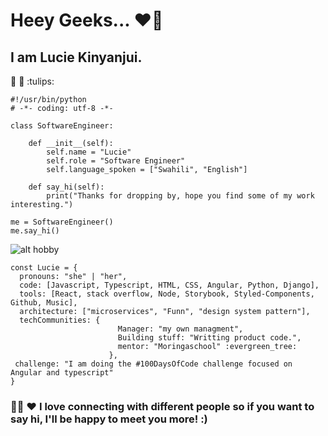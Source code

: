 # Heey Geeks... :hearts::wave:

## I am Lucie Kinyanjui.
   :feet:  :feet:  :tulips:
```
#!/usr/bin/python
# -*- coding: utf-8 -*-

class SoftwareEngineer:  

    def __init__(self):
        self.name = "Lucie"  
        self.role = "Software Engineer"
        self.language_spoken = ["Swahili", "English"]

    def say_hi(self):
        print("Thanks for dropping by, hope you find some of my work interesting.")   

me = SoftwareEngineer()
me.say_hi()
```
![alt hobby](https://external-preview.redd.it/w2xG2VBGTHq2W02B0RKxVVzf2yfWc8qL-zEv9mGARwU.jpg?width=960&crop=smart&auto=webp&s=f7900c6da4bc602fc4a5c594f626a858bb81c869)
```
const Lucie = {
  pronouns: "she" | "her",  
  code: [Javascript, Typescript, HTML, CSS, Angular, Python, Django], 
  tools: [React, stack overflow, Node, Storybook, Styled-Components, Github, Music],
  architecture: ["microservices", "Funn", "design system pattern"],
  techCommunities: {
                        Manager: "my own managment", 
                        Building stuff: "Writting product code.",
                        mentor: "Moringaschool" :evergreen_tree:
                      },
 challenge: "I am doing the #100DaysOfCode challenge focused on Angular and typescript" 
}
```

### :family_woman_girl: :hearts: I love connecting with different people so if you want to say hi, I'll be happy to meet you more! :)